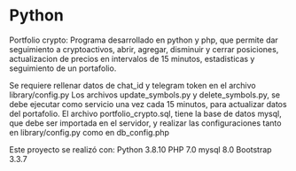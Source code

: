 # Python
Portfolio crypto: Programa desarrollado en python y php, que permite dar seguimiento a cryptoactivos, abrir, agregar, disminuir y cerrar posiciones, actualizacion de precios en intervalos de 15 minutos, estadisticas y seguimiento de un portafolio.

Se requiere rellenar datos de chat_id y telegram token en el archivo library/config.py 
Los archivos update_symbols.py y delete_symbols.py, se debe ejecutar como servicio una vez cada 15 minutos, para actualizar datos del portafolio.
El archivo portfolio_crypto.sql, tiene la base de datos mysql, que debe ser importada en el servidor, y realizar las configuraciones tanto en library/config.py como en db_config.php

Este proyecto se realizó con:
Python 3.8.10
PHP 7.0
mysql 8.0
Bootstrap 3.3.7
